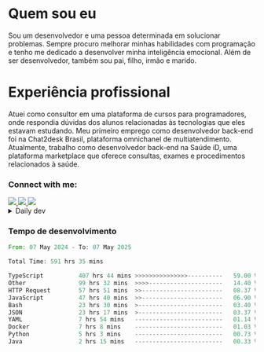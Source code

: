 # Quem sou eu
Sou um desenvolvedor e uma pessoa determinada em solucionar problemas. Sempre procuro melhorar minhas habilidades com programação e tenho me dedicado a desenvolver minha inteligência emocional. Além de ser desenvolvedor, também sou pai, filho, irmão e marido.

# Experiência profissional
Atuei como consultor em uma plataforma de cursos para programadores, onde respondia dúvidas dos alunos relacionadas às tecnologias que eles estavam estudando.
Meu primeiro emprego como desenvolvedor back-end foi na Chat2desk Brasil, plataforma omnichanel de multiatendimento.
Atualmente, trabalho como desenvolvedor back-end na Saúde iD, uma plataforma marketplace que oferece consultas, exames e procedimentos relacionados à saúde.

### Connect with me:
<a href="https://www.linkedin.com/in/theusmoreira" target="_blank" >
<img src="https://img.shields.io/badge/linkedin-%230077B5.svg?&style=for-the-badge&logo=linkedin&logoColor=white ">
</a>
<a href="https://www.instagram.com/matheus.s.moreira/" target="_blank">
<img src="https://img.shields.io/badge/instagram-%23E4405F.svg?&style=for-the-badge&logo=instagram&logoColor=white">
</a>
<a href="mailto:matheussm301@gmail.com"  target="_blank">
<img src="https://img.shields.io/badge/gmail-%23E4405F.svg?&style=for-the-badge&logo=gmail&logoColor=white">
</a>


<details>
  <summary>Daily dev </summary>
<p>
  <a href="https://app.daily.dev/matheussantos"><img src="https://github.com/matheus-santos-moreira/matheus-santos-moreira/blob/master/devcard.svg" width="200" alt="Matheus Santos's Dev Card"/></a>
 </p>
</details>

<h3>Tempo de desenvolvimento</h3>

<!--START_SECTION:waka-->

```rust
From: 07 May 2024 - To: 07 May 2025

Total Time: 591 hrs 35 mins

TypeScript          407 hrs 44 mins >>>>>>>>>>>>>>>----------   59.00 %
Other               99 hrs 32 mins  >>>>---------------------   14.40 %
HTTP Request        57 hrs 51 mins  >>-----------------------   08.37 %
JavaScript          47 hrs 40 mins  >>-----------------------   06.90 %
Bash                23 hrs 30 mins  >------------------------   03.40 %
JSON                23 hrs 17 mins  >------------------------   03.37 %
YAML                7 hrs 54 mins   -------------------------   01.14 %
Docker              7 hrs 8 mins    -------------------------   01.03 %
Python              5 hrs 3 mins    -------------------------   00.73 %
Java                2 hrs 15 mins   -------------------------   00.33 %
```

<!--END_SECTION:waka-->
